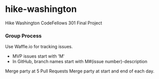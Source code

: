 # hike-washington
Hike Washington CodeFellows 301 Final Project

### Group Process

Use Waffle.io for tracking issues.
* MVP issues start with 'M'
* In GitHub, branch names start with M#(issue number)-description

Merge party at 5 Pull Requests
Merge party at start and end of each day.
